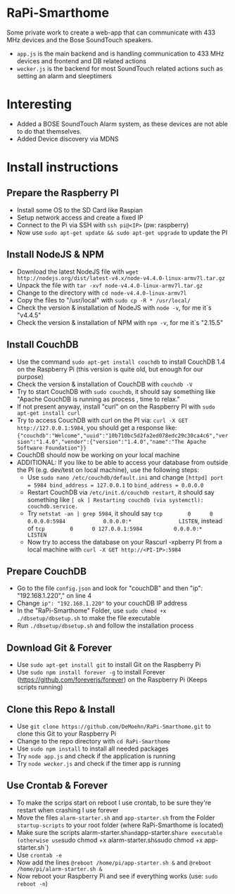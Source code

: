 # RaPi-Smarthome
Some private work to create a web-app that can communicate with 433 MHz devices and the Bose SoundTouch speakers.
- `app.js` is the main backend and is handling communication to 433 MHz devices and frontend and DB related actions
- `wecker.js` is the backend for most SoundTouch related actions such as setting an alarm and sleeptimers

# Interesting
- Added a BOSE SoundTouch Alarm system, as these devices are not able to do that themselves.
- Added Device discovery via MDNS

# Install instructions

## Prepare the Raspberry PI
- Install some OS to the SD Card like Raspian
- Setup network access and create a fixed IP
- Connect to the Pi via SSH with `ssh pi@<IP>` (pw: raspberry)
- Now use `sudo apt-get update && sudo apt-get upgrade` to update the PI

## Install NodeJS & NPM
- Download the latest NodeJS file with `wget http://nodejs.org/dist/latest-v4.x/node-v4.4.0-linux-armv7l.tar.gz`
- Unpack the file with `tar -xvf node-v4.4.0-linux-armv7l.tar.gz`
- Change to the directory with `cd node-v4.4.0-linux-armv7l`
- Copy the files to "/usr/local" with `sudo cp -R * /usr/local/`
- Check the version & installation of NodeJS with `node -v`, for me it`s "v4.4.5"
- Check the version & installation of NPM with `npm -v`, for me it`s "2.15.5"

## Install CouchDB
- Use the command `sudo apt-get install couchdb` to install CouchDB 1.4 on the Raspberry Pi (this version is quite old, but enough for our purpose)
- Check the version & installation of CouchDB with `couchdb -V`
- Try to start CouchDB with `sudo couchdb`, it should say something like "Apache CouchDB is running as process <XY>, time to relax."
- If not present anyway, install "curl" on on the Raspberry PI with `sudo apt-get install curl`
- Try to access CouchDB with curl on the PI via: `curl -X GET http://127.0.0.1:5984`, you should get a response like: `{"couchdb":"Welcome","uuid":"10b710bc5d2fa2ed078edc29c30ca4c6","version":"1.4.0","vendor":{"version":"1.4.0","name":"The Apache Software Foundation"}}`
- CouchDB should now be working on your local machine
- ADDITIONAL: If you like to be able to access your database from outside the PI (e.g. dev/test on local machine), use the following steps:
  - Use `sudo nano /etc/couchdb/default.ini` and change `[httpd] port = 5984 bind_address = 127.0.0.1` to `bind_address = 0.0.0.0`
  - Restart CouchDB via `/etc/init.d/couchdb restart`, it should say something like `[ ok ] Restarting couchdb (via systemctl): couchdb.service.`
  - Try `netstat -an | grep 5984`, it should say `tcp        0      0 0.0.0.0:5984            0.0.0.0:*               LISTEN`, instead of `tcp        0      0 127.0.0.1:5984          0.0.0.0:*               LISTEN`
  - Now try to access the database on your Rascurl -xpberry PI from a local machine with `curl -X GET http://<PI-IP>:5984`

## Prepare CouchDB
- Go to the file `config.json` and look for "couchDB" and then "ip": "192.168.1.220"," on line 4
- Change `ip": "192.168.1.220"` to your couchDB IP address
- In the "RaPi-Smarthome" Folder, use `sudo chmod +x ./dbsetup/dbsetup.sh` to make the file executable
- Run `./dbsetup/dbsetup.sh` and follow the installation process

## Download Git & Forever
- Use `sudo apt-get install git` to install Git on the Raspberry Pi
- Use `sudo npm install forever -g` to install Forever (https://github.com/foreverjs/forever) on the Raspberry Pi (Keeps scripts running)

## Clone this Repo & Install
- Use `git clone https://github.com/DeMoehn/RaPi-Smarthome.git` to clone this Git to your Raspberry Pi
- Change to the repo directory with `cd RaPi-Smarthome`
- Use `sudo npm install` to install all needed packages
- Try `node app.js` and check if the application is running
- Try `node wecker.js` and check if the timer app is running

## Use Crontab & Forever
- To make the scrips start on reboot I use crontab, to be sure they're restart when crashing I use forever
- Move the files `alarm-starter.sh` and `app-starter.sh` from the Folder `startup-scripts` to your root folder (where RaPi-Smarthome is located)
- Make sure the scripts alarm-starter.sh` and `app-starter.sh` are executable (otherwise use `sudo chmod +x alarm-starter.sh` & `sudo chmod +x app-starter.sh`)
- Use `crontab -e`
- Now add the lines `@reboot /home/pi/app-starter.sh &` and `@reboot /home/pi/alarm-starter.sh &`
- Now reboot your Raspberry Pi and see if everything works (use: `sudo reboot -n`)

